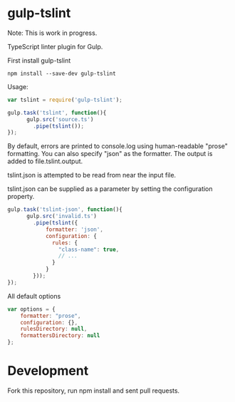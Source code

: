 gulp-tslint
=========

Note: This is work in progress.

TypeScript linter plugin for Gulp.


First install gulp-tslint
```shell
npm install --save-dev gulp-tslint
```


Usage:
```javascript
var tslint = require('gulp-tslint');

gulp.task('tslint', function(){
      gulp.src('source.ts')
        .pipe(tslint());
});
```

By default, errors are printed to console.log using human-readable "prose" formatting.
You can also specify "json" as the formatter. The output is added to file.tslint.output.

tslint.json is attempted to be read from near the input file.

tslint.json can be supplied as a parameter by setting the configuration property.
```javascript
gulp.task('tslint-json', function(){
      gulp.src('invalid.ts')
        .pipe(tslint({
            formatter: 'json',
            configuration: {
              rules: {
                "class-name": true,
                // ...
              }
            }
        }));
});
```

All default options
```javascript
var options = {
    formatter: "prose",
    configuration: {},
    rulesDirectory: null,
    formattersDirectory: null
};
```

Development
===========

Fork this repository, run npm install and sent pull requests.